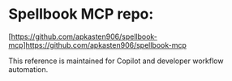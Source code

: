 # Spellbook MCP repo:

[https://github.com/apkasten906/spellbook-mcp]https://github.com/apkasten906/spellbook-mcp

This reference is maintained for Copilot and developer workflow automation.

